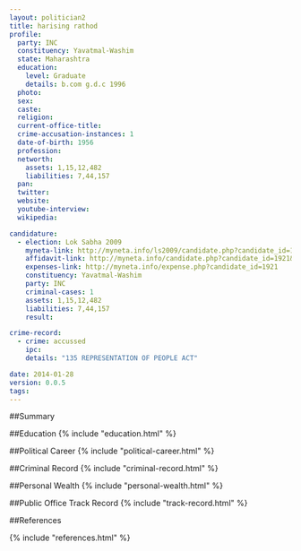 ```yaml
---
layout: politician2
title: harising rathod
profile: 
  party: INC
  constituency: Yavatmal-Washim
  state: Maharashtra
  education: 
    level: Graduate
    details: b.com g.d.c 1996
  photo: 
  sex: 
  caste: 
  religion: 
  current-office-title: 
  crime-accusation-instances: 1
  date-of-birth: 1956
  profession: 
  networth: 
    assets: 1,15,12,482
    liabilities: 7,44,157
  pan: 
  twitter: 
  website: 
  youtube-interview: 
  wikipedia: 

candidature: 
  - election: Lok Sabha 2009
    myneta-link: http://myneta.info/ls2009/candidate.php?candidate_id=1921
    affidavit-link: http://myneta.info/candidate.php?candidate_id=1921&scan=original
    expenses-link: http://myneta.info/expense.php?candidate_id=1921
    constituency: Yavatmal-Washim 
    party: INC
    criminal-cases: 1
    assets: 1,15,12,482
    liabilities: 7,44,157
    result:  

crime-record: 
  - crime: accussed
    ipc: 
    details: "135 REPRESENTATION OF PEOPLE ACT" 

date: 2014-01-28
version: 0.0.5
tags: 
---
```

##Summary


##Education
{% include "education.html" %}


##Political Career
{% include "political-career.html" %}


##Criminal Record
{% include "criminal-record.html" %}


##Personal Wealth
{% include "personal-wealth.html" %}


##Public Office Track Record
{% include "track-record.html" %}


##References


{% include "references.html" %}